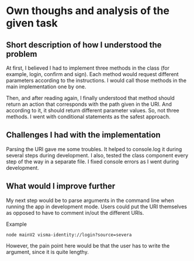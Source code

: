 # Own thoughs and analysis of the given task

## Short description of how I understood the problem

At first, I believed I had to implement three methods in the class (for example, login, confirm and sign). Each method would request different parameters according to the instructions. I would call those methods in the main implementation one by one.

Then, and after reading again, I finally understood that method should return an action that corresponds with the path given in the URI. And according to it, it should return different parameter values. So, not three methods. I went with conditional statements as the safest approach.

## Challenges I had with the implementation

Parsing the URI gave me some troubles. It helped to console.log it during several steps during development. I also, tested the class component every step of the way in a separate file. I fixed console errors as I went during development.

## What would I improve further

My next step would be to parse arguments in the command line when running the app in development mode. Users could put the URI themselves as opposed to have to comment in/out the different URIs.

Example

```shell
node mainV2 visma-identity://login?source=severa
```

However, the pain point here would be that the user has to write the argument, since it is quite lengthy.
